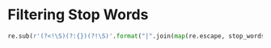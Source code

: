 # Filtering Stop Words
```python
re.sub(r'(?<!\S)(?:{})(?!\S)'.format("|".join(map(re.escape, stop_words))), '', whole_corpus) 
```